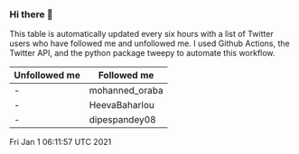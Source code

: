 ### Hi there 👋

This table is automatically updated every six hours with a list of Twitter users who have followed me and unfollowed me. I used Github Actions, the Twitter API, and the python package tweepy to automate this workflow.

| Unfollowed me |  Followed me |
| --- | --- |
|-|mohanned_oraba|
|-|HeevaBaharlou|
|-|dipespandey08|
Fri Jan  1 06:11:57 UTC 2021
